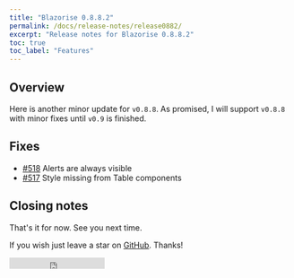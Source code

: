 ```yaml
---
title: "Blazorise 0.8.8.2"
permalink: /docs/release-notes/release0882/
excerpt: "Release notes for Blazorise 0.8.8.2"
toc: true
toc_label: "Features"
---
```


## Overview

Here is another minor update for `v0.8.8`. As promised, I will support `v0.8.8` with minor fixes until `v0.9` is finished.

## Fixes

- [#518](https://github.com/Megabit/Blazorise/issues/518) Alerts are always visible
- [#517](https://github.com/Megabit/Blazorise/issues/517) Style missing from Table components

## Closing notes

That's it for now. See you next time.

If you wish just leave a star on [GitHub](https://github.com/Megabit/Blazorise). Thanks!

<iframe src="https://ghbtns.com/github-btn.html?user=Megabit&repo=Blazorise&type=star&count=true" frameborder="0" scrolling="0" width="170px" height="20px"></iframe>